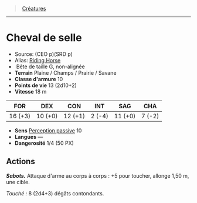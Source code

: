 ﻿> [Créatures](hd_monsters.md)

---

# Cheval de selle

- Source: (CEO p)(SRD p)
- Alias: [Riding Horse](srd_monsters_riding_horse.md)
-  Bête de taille G, non-alignée
- **Terrain** Plaine / Champs / Prairie / Savane
- **Classe d'armure** 10
- **Points de vie** 13 (2d10+2)
- **Vitesse** 18 m

|FOR|DEX|CON|INT|SAG|CHA|
|---|---|---|---|---|---|
|16 (+3)|10 (+0)|12 (+1)| 2 (-4)|11 (+0)| 7 (-2)|

- **Sens** [Perception passive](hd_abilities_dexterity_perception_passive.md) 10
- **Langues** —
- **Dangerosité** 1/4 (50 PX)

## Actions

**_Sabots._** Attaque d'arme au corps à corps : +5 pour toucher, allonge 1,50 m, une cible.

_Touché :_ 8 (2d4+3) dégâts contondants.

